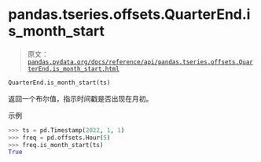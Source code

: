 # pandas.tseries.offsets.QuarterEnd.is_month_start

> 原文：[`pandas.pydata.org/docs/reference/api/pandas.tseries.offsets.QuarterEnd.is_month_start.html`](https://pandas.pydata.org/docs/reference/api/pandas.tseries.offsets.QuarterEnd.is_month_start.html)

```py
QuarterEnd.is_month_start(ts)
```

返回一个布尔值，指示时间戳是否出现在月初。

示例

```py
>>> ts = pd.Timestamp(2022, 1, 1)
>>> freq = pd.offsets.Hour(5)
>>> freq.is_month_start(ts)
True 
```
